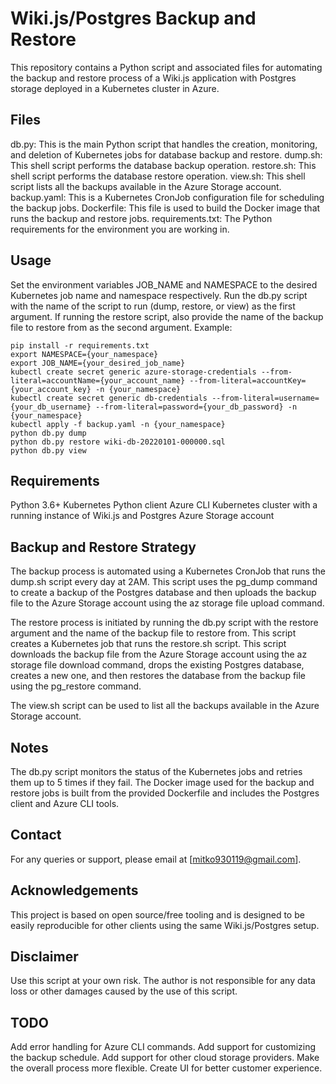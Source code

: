 # Wiki.js/Postgres Backup and Restore
This repository contains a Python script and associated files for automating the backup and restore process of a Wiki.js application with Postgres storage deployed in a Kubernetes cluster in Azure.

## Files
db.py: This is the main Python script that handles the creation, monitoring, and deletion of Kubernetes jobs for database backup and restore.
dump.sh: This shell script performs the database backup operation.
restore.sh: This shell script performs the database restore operation.
view.sh: This shell script lists all the backups available in the Azure Storage account.
backup.yaml: This is a Kubernetes CronJob configuration file for scheduling the backup jobs.
Dockerfile: This file is used to build the Docker image that runs the backup and restore jobs.
requirements.txt: The Python requirements for the environment you are working in.
## Usage
Set the environment variables JOB_NAME and NAMESPACE to the desired Kubernetes job name and namespace respectively.
Run the db.py script with the name of the script to run (dump, restore, or view) as the first argument. If running the restore script, also provide the name of the backup file to restore from as the second argument.
Example:
```
pip install -r requirements.txt
export NAMESPACE={your_namespace}
export JOB_NAME={your_desired_job_name}
kubectl create secret generic azure-storage-credentials --from-literal=accountName={your_account_name} --from-literal=accountKey={your_account_key} -n {your_namespace}
kubectl create secret generic db-credentials --from-literal=username={your_db_username} --from-literal=password={your_db_password} -n {your_namespace}
kubectl apply -f backup.yaml -n {your_namespace}
python db.py dump
python db.py restore wiki-db-20220101-000000.sql
python db.py view
```
## Requirements
Python 3.6+
Kubernetes Python client
Azure CLI
Kubernetes cluster with a running instance of Wiki.js and Postgres
Azure Storage account
## Backup and Restore Strategy
The backup process is automated using a Kubernetes CronJob that runs the dump.sh script every day at 2AM. This script uses the pg_dump command to create a backup of the Postgres database and then uploads the backup file to the Azure Storage account using the az storage file upload command.

The restore process is initiated by running the db.py script with the restore argument and the name of the backup file to restore from. This script creates a Kubernetes job that runs the restore.sh script. This script downloads the backup file from the Azure Storage account using the az storage file download command, drops the existing Postgres database, creates a new one, and then restores the database from the backup file using the pg_restore command.

The view.sh script can be used to list all the backups available in the Azure Storage account.

## Notes
The db.py script monitors the status of the Kubernetes jobs and retries them up to 5 times if they fail.
The Docker image used for the backup and restore jobs is built from the provided Dockerfile and includes the Postgres client and Azure CLI tools.

## Contact
For any queries or support, please email at [mitko930119@gmail.com].

## Acknowledgements
This project is based on open source/free tooling and is designed to be easily reproducible for other clients using the same Wiki.js/Postgres setup.

## Disclaimer
Use this script at your own risk. The author is not responsible for any data loss or other damages caused by the use of this script.

## TODO
Add error handling for Azure CLI commands.
Add support for customizing the backup schedule.
Add support for other cloud storage providers.
Make the overall process more flexible.
Create UI for better customer experience.

